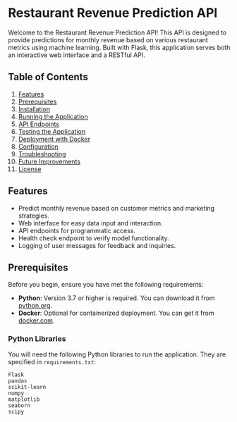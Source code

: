 # Restaurant Revenue Prediction API

Welcome to the Restaurant Revenue Prediction API! This API is designed to provide predictions for monthly revenue based on various restaurant metrics using machine learning. Built with Flask, this application serves both an interactive web interface and a RESTful API.

## Table of Contents

1. [Features](#features)
2. [Prerequisites](#prerequisites)
3. [Installation](#installation)
4. [Running the Application](#running-the-application)
5. [API Endpoints](#api-endpoints)
6. [Testing the Application](#testing-the-application)
7. [Deployment with Docker](#deployment-with-docker)
8. [Configuration](#configuration)
9. [Troubleshooting](#troubleshooting)
10. [Future Improvements](#future-improvements)
11. [License](#license)

## Features

- Predict monthly revenue based on customer metrics and marketing strategies.
- Web interface for easy data input and interaction.
- API endpoints for programmatic access.
- Health check endpoint to verify model functionality.
- Logging of user messages for feedback and inquiries.

## Prerequisites

Before you begin, ensure you have met the following requirements:

- **Python**: Version 3.7 or higher is required. You can download it from [python.org](https://www.python.org/downloads/).
- **Docker**: Optional for containerized deployment. You can get it from [docker.com](https://www.docker.com/get-started).

### Python Libraries

You will need the following Python libraries to run the application. They are specified in `requirements.txt`:

```plaintext
Flask
pandas
scikit-learn
numpy
matplotlib
seaborn
scipy
